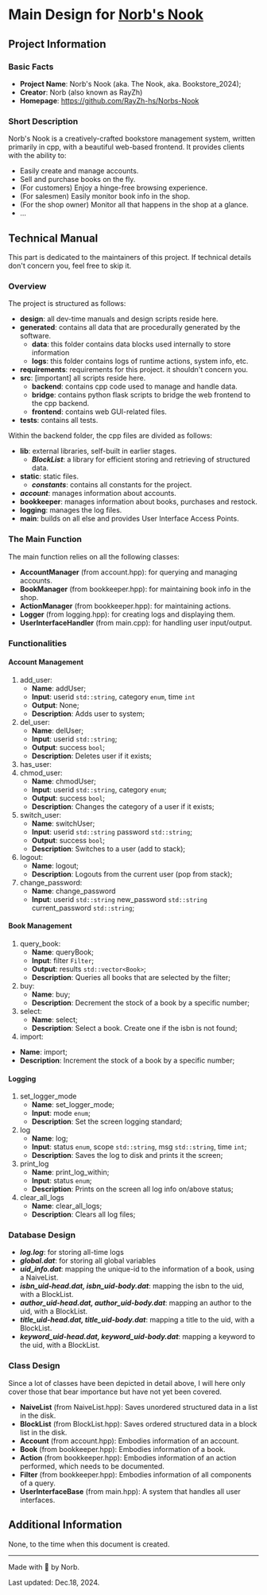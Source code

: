 # Main Design for <u>Norb's Nook</u>

## Project Information

### Basic Facts

- **Project Name**: Norb's Nook (aka. The Nook, aka. Bookstore_2024);
- **Creator**: Norb (also known as RayZh)
- **Homepage**: https://github.com/RayZh-hs/Norbs-Nook

### Short Description

Norb's Nook is a creatively-crafted bookstore management system, written primarily in cpp, with a beautiful web-based frontend.
It provides clients with the ability to:

- Easily create and manage accounts.
- Sell and purchase books on the fly.
- (For customers) Enjoy a hinge-free browsing experience.
- (For salesmen) Easily monitor book info in the shop.
- (For the shop owner) Monitor all that happens in the shop at a glance.
- ...

## Technical Manual

This part is dedicated to the maintainers of this project.
If technical details don't concern you, feel free to skip it.

### Overview

The project is structured as follows:

- **design**: all dev-time manuals and design scripts reside here.
- **generated**: contains all data that are procedurally generated by the software.
    - **data**: this folder contains data blocks used internally to store information
    - **logs**: this folder contains logs of runtime actions, system info, etc.
- **requirements**: requirements for this project. it shouldn't concern you.
- **src**: \[important\] all scripts reside here.
    - **backend**: contains cpp code used to manage and handle data.
    - **bridge**: contains python flask scripts to bridge the web frontend to the cpp backend.
    - **frontend**: contains web GUI-related files.
- **tests**: contains all tests.

Within the backend folder, the cpp files are divided as follows:

- **lib**: external libraries, self-built in earlier stages.
    - ***BlockList***: a library for efficient storing and retrieving of structured data.
- **static**: static files.
    - ***constants***: contains all constants for the project.
- ***account***: manages information about accounts.
- **bookkeeper**: manages information about books, purchases and restock.
- **logging**: manages the log files.
- **main**: builds on all else and provides User Interface Access Points.

### The Main Function

The main function relies on all the following classes:

- **AccountManager** (from account.hpp): for querying and managing accounts.
- **BookManager** (from bookkeeper.hpp): for maintaining book info in the shop.
- **ActionManager** (from bookkeeper.hpp): for maintaining actions.
- **Logger** (from logging.hpp): for creating logs and displaying them.
- **UserInterfaceHandler** (from main.cpp): for handling user input/output.

### Functionalities

#### Account Management 

1. add_user:
    - **Name**: addUser;
    - **Input**: userid `std::string`, category `enum`, time `int`
    - **Output**: None;
    - **Description**: Adds user to system;
2. del_user:
    - **Name**: delUser;
    - **Input**: userid `std::string`;
    - **Output**: success `bool`;
    - **Description**: Deletes user if it exists;
3. has_user:
4. chmod_user:
    - **Name**: chmodUser;
    - **Input**: userid `std::string`, category `enum`;
    - **Output**: success `bool`;
    - **Description**: Changes the category of a user if it exists;
5. switch_user:
    - **Name**: switchUser;
    - **Input**: userid `std::string` password `std::string`;
    - **Output**: success `bool`;
    - **Description**: Switches to a user (add to stack);
6. logout:
    - **Name**: logout;
    - **Description**: Logouts from the current user (pop from stack);
7. change_password:
    - **Name**: change_password
    - **Input**: userid `std::string` new_password `std::string` current_password `std::string`;

#### Book Management

1. query_book:
    - **Name**: queryBook;
    - **Input**: filter `Filter`;
    - **Output**: results `std::vector<Book>`;
    - **Description**: Queries all books that are selected by the filter;
2. buy:
    - **Name**: buy;
    - **Description**: Decrement the stock of a book by a specific number;
3. select:
    - **Name**: select;
    - **Description**: Select a book. Create one if the isbn is not found;
4. import:
  - **Name**: import;
  - **Description**: Increment the stock of a book by a specific number;

#### Logging

1. set_logger_mode
    - **Name**: set_logger_mode;
    - **Input**: mode `enum`;
    - **Description**: Set the screen logging standard;
2. log
    - **Name**: log;
    - **Input**: status `enum`, scope `std::string`, msg `std::string`, time `int`;
    - **Description**: Saves the log to disk and prints it the screen;
3. print_log
    - **Name**: print_log_within;
    - **Input**: status `enum`;
    - **Description**: Prints on the screen all log info on/above status;
4. clear_all_logs
    - **Name**: clear_all_logs;
    - **Description**: Clears all log files;

### Database Design

- ***log.log***: for storing all-time logs
- ***global.dat***: for storing all global variables
- ***uid_info.dat***: mapping the unique-id to the information of a book, using a NaiveList.
- ***isbn_uid-head.dat, isbn_uid-body.dat***: mapping the isbn to the uid, with a BlockList.
- ***author_uid-head.dat, author_uid-body.dat***: mapping an author to the uid, with a BlockList.
- ***title_uid-head.dat, title_uid-body.dat***: mapping a title to the uid, with a BlockList.
- ***keyword_uid-head.dat, keyword_uid-body.dat***: mapping a keyword to the uid, with a BlockList.

### Class Design

Since a lot of classes have been depicted in detail above, I will here only cover those that bear importance but have not yet been covered.

- **NaiveList** (from NaiveList.hpp): Saves unordered structured data in a list in the disk.
- **BlockList** (from BlockList.hpp): Saves ordered structured data in a block list in the disk.
- **Account** (from account.hpp): Embodies information of an account.
- **Book** (from bookkeeper.hpp): Embodies information of a book.
- **Action** (from bookkeeper.hpp): Embodies information of an action performed, which needs to be documented.
- **Filter** (from bookkeeper.hpp): Embodies information of all components of a query.
- **UserInterfaceBase** (from main.hpp): A system that handles all user interfaces.

## Additional Information

None, to the time when this document is created.

---

Made with :sparkling_heart: by Norb.

Last updated: Dec.18, 2024.